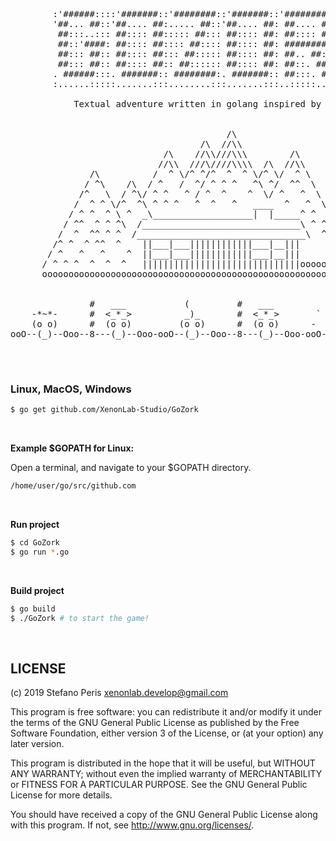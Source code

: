 
<pre>

        :'######::::'#######::'########::'#######::'########::'##:::'##:
        '##... ##::'##.... ##:..... ##::'##.... ##: ##.... ##: ##::'##::
         ##:::..::: ##:::: ##::::: ##::: ##:::: ##: ##:::: ##: ##:'##:::
         ##::'####: ##:::: ##:::: ##:::: ##:::: ##: ########:: #####::::
         ##::: ##:: ##:::: ##::: ##::::: ##:::: ##: ##.. ##::: ##. ##:::
         ##::: ##:: ##:::: ##:: ##:::::: ##:::: ##: ##::. ##:: ##:. ##::
        . ######:::. #######:: ########:. #######:: ##:::. ##: ##::. ##:
        :......:::::.......:::........:::.......:::..:::::..::..::::..::

            Textual adventure written in golang inspired by "Zork I"
            

                                         /\
                                    /\  //\\
                             /\    //\\///\\\        /\
                            //\\  ///\////\\\\  /\  //\\
               /\          /  ^ \/^ ^/^  ^  ^ \/^ \/  ^ \
              / ^\    /\  / ^   /  ^/ ^ ^ ^   ^\ ^/  ^^  \
             /^   \  / ^\/ ^ ^   ^ / ^  ^    ^  \/ ^   ^  \       *
            /  ^ ^ \/^  ^\ ^ ^ ^   ^  ^   ^   ____  ^   ^  \     /|\
           / ^ ^  ^ \ ^  _\___________________|  |_____^ ^  \   /||o\
          / ^^  ^ ^ ^\  /______________________________\ ^ ^ \ /|o|||\
         /  ^  ^^ ^ ^  /________________________________\  ^  /|||||o|\
        /^ ^  ^ ^^  ^    ||___|___||||||||||||___|__|||      /||o||||||\
       / ^   ^   ^    ^  ||___|___||||||||||||___|__|||          | |
      / ^ ^ ^  ^  ^  ^   ||||||||||||||||||||||||||||||oooooooooo| |ooooooo
      ooooooooooooooooooooooooooooooooooooooooooooooooooooooooooooooooooooo
      

               #   ___           (         #   ___           !!!           ___
    -*~*-      #  <_*_>          _)_       #  <_*_>       `  _ _  '       /\#/\
    (o o)      #  (o o)         (o o)      #  (o o)      -  (OXO)  -     /(o o)\
ooO--(_)--Ooo--8---(_)--Ooo-ooO--(_)--Ooo--8---(_)--Ooo-ooO--(_)--Ooo-ooO--(_)--Ooo-

</pre>

<br>

### Linux, MacOS, Windows

```bash
$ go get github.com/XenonLab-Studio/GoZork
```

<br>

**Example $GOPATH for Linux:**

Open a terminal, and navigate to your $GOPATH directory.

```bash
/home/user/go/src/github.com
```

<br>

**Run project**

```bash
$ cd GoZork
$ go run *.go
```

<br>

**Build project**

```bash
$ go build
$ ./GoZork # to start the game!
```

<br>

## LICENSE

(c) 2019 Stefano Peris <xenonlab.develop@gmail.com>

This program is free software: you can redistribute it and/or modify
it under the terms of the GNU General Public License as published by
the Free Software Foundation, either version 3 of the License, or
(at your option) any later version.

This program is distributed in the hope that it will be useful,
but WITHOUT ANY WARRANTY; without even the implied warranty of
MERCHANTABILITY or FITNESS FOR A PARTICULAR PURPOSE.  See the
GNU General Public License for more details.

You should have received a copy of the GNU General Public License
along with this program.  If not, see <http://www.gnu.org/licenses/>.
